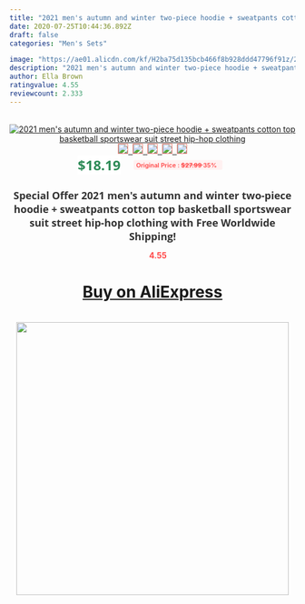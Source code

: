 ```yaml
---
title: "2021 men's autumn and winter two-piece hoodie + sweatpants cotton top basketball sportswear suit street hip-hop clothing"
date: 2020-07-25T10:44:36.892Z
draft: false
categories: "Men's Sets"

image: "https://ae01.alicdn.com/kf/H2ba75d135bcb466f8b928ddd47796f91z/2021-men-s-autumn-and-winter-two-piece-hoodie-sweatpants-cotton-top-basketball-sportswear-suit-street.png_220x220.png"
description: "2021 men's autumn and winter two-piece hoodie + sweatpants cotton top basketball sportswear suit street hip-hop clothing"
author: Ella Brown
ratingvalue: 4.55
reviewcount: 2.333
---
```

<br>
<div style="text-align: center;">
<a href="https://s.click.aliexpress.com/e/_AVafdj" target="_blank" rel="nofollow noopener noreferrer"><img alt="2021 men's autumn and winter two-piece hoodie + sweatpants cotton top basketball sportswear suit street hip-hop clothing" class="magnifier-image" src="https://ae01.alicdn.com/kf/H2ba75d135bcb466f8b928ddd47796f91z/2021-men-s-autumn-and-winter-two-piece-hoodie-sweatpants-cotton-top-basketball-sportswear-suit-street.png_220x220.png_640x640.jpg">
<br>
<img style="border:1px solid salmon" src="https://ae01.alicdn.com/kf/H2ba75d135bcb466f8b928ddd47796f91z/2021-men-s-autumn-and-winter-two-piece-hoodie-sweatpants-cotton-top-basketball-sportswear-suit-street.png_120x120.jpg">&nbsp;&nbsp;<img style="border:1px solid salmon" src="https://ae01.alicdn.com/kf/H03d7fcac30e345e0bcc9cc563a1edb37T/2021-men-s-autumn-and-winter-two-piece-hoodie-sweatpants-cotton-top-basketball-sportswear-suit-street.png_120x120.jpg">&nbsp;&nbsp;<img style="border:1px solid salmon" src="https://ae01.alicdn.com/kf/H37313aa3131b4d598618f4e9be7f1484Q/2021-men-s-autumn-and-winter-two-piece-hoodie-sweatpants-cotton-top-basketball-sportswear-suit-street.png_120x120.jpg">&nbsp;&nbsp;<img style="border:1px solid salmon" src="https://ae01.alicdn.com/kf/H7ebd0373b899434c8d40f805a2acb0d04/2021-men-s-autumn-and-winter-two-piece-hoodie-sweatpants-cotton-top-basketball-sportswear-suit-street.png_120x120.jpg">&nbsp;&nbsp;<img style="border:1px solid salmon" src="https://ae01.alicdn.com/kf/H03ddb6b470ad44a39d1871ab4044ae651/2021-men-s-autumn-and-winter-two-piece-hoodie-sweatpants-cotton-top-basketball-sportswear-suit-street.png_120x120.jpg"></a></div><br0>
<div style="text-align: center;"><span style="background-color: white; border: 0px; box-sizing: border-box; color: seagreen; display: inline-block; font-family: &quot;open sans&quot; , &quot;arial&quot; , &quot;helvetica&quot; , sans-serif , &quot;heiti&quot;; font-size: 24px; font-stretch: inherit; font-weight: 700; line-height: inherit; margin: 0px 10px 0px 0px; padding: 0px; vertical-align: middle;">$18.19 </span>
<span style="background: rgb(255 , 241 , 241); border-radius: 3px; border: 0px; box-sizing: border-box; color: #ff4747; display: inline-block; font-family: inherit; font-size: 12px; font-stretch: inherit; font-style: inherit; font-variant: inherit; font-weight: 600; line-height: inherit; margin: 0px; padding: 2px 5px; transform: scale(0.9); vertical-align: middle;">Original Price : <b style="text-decoration: line-through;">$27.99 </b> 35%&nbsp;&nbsp;</span></div>
<h1 style="color: #333333; display: inline-block; font-family: &quot;open sans&quot; , &quot;arial&quot; , &quot;helvetica&quot; , sans-serif , &quot;heiti&quot;; font-size: 18px; font-stretch: inherit; font-weight: 700; text-align: center;">Special Offer 2021 men's autumn and winter two-piece hoodie + sweatpants cotton top basketball sportswear suit street hip-hop clothing with Free Worldwide Shipping!</h1>
<div style="color: #ff4747; text-align: center;">
<img src="https://4.bp.blogspot.com/-M0ZcTcb-5uY/XleCXlxnR4I/AAAAAAAAAEc/OrjgMkXV1oMQFaCRZj5HQwOCBcu3w1FegCPcBGAYYCw/s1600/star.png" style="height: 15px;">&nbsp;<b>4.55</b></div>
<div class="button_cont" align="center"><a class="buynow_a" href="https://s.click.aliexpress.com/e/_AVafdj" target="_blank" rel="nofollow noopener noreferrer"><H1>Buy on AliExpress</H1></a></div><br>
<div class="separator" style="clear: both; text-align: center;">
<img src="https://lh3.googleusercontent.com/-pTy5HemUv9M/XlePHvY0dAI/AAAAAAAAAE4/0nX5iRUoIWY8eMW9Dpxeirr157OZliDIgCLcBGAsYHQ/s1600/badge.gif" width="480">
</div>
